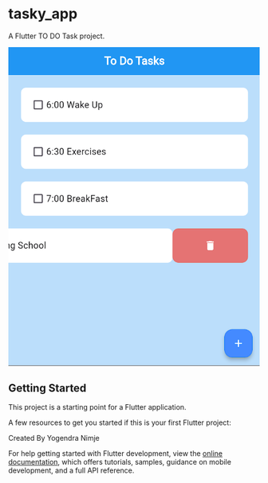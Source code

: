 # tasky_app

A Flutter TO DO Task project.


![img.png](lib%2Fassets%2Fimg.png)

## Getting Started

This project is a starting point for a Flutter application.

A few resources to get you started if this is your first Flutter project:



Created By Yogendra Nimje

For help getting started with Flutter development, view the
[online documentation](https://docs.flutter.dev/), which offers tutorials,
samples, guidance on mobile development, and a full API reference.
